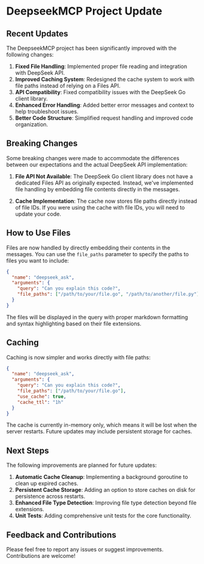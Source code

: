 # DeepseekMCP Project Update

## Recent Updates

The DeepseekMCP project has been significantly improved with the following changes:

1. **Fixed File Handling**: Implemented proper file reading and integration with DeepSeek API.
2. **Improved Caching System**: Redesigned the cache system to work with file paths instead of relying on a Files API.
3. **API Compatibility**: Fixed compatibility issues with the DeepSeek Go client library.
4. **Enhanced Error Handling**: Added better error messages and context to help troubleshoot issues.
5. **Better Code Structure**: Simplified request handling and improved code organization.

## Breaking Changes

Some breaking changes were made to accommodate the differences between our expectations and the actual DeepSeek API implementation:

1. **File API Not Available**: The DeepSeek Go client library does not have a dedicated Files API as originally expected. Instead, we've implemented file handling by embedding file contents directly in the messages.

2. **Cache Implementation**: The cache now stores file paths directly instead of file IDs. If you were using the cache with file IDs, you will need to update your code.

## How to Use Files

Files are now handled by directly embedding their contents in the messages. You can use the `file_paths` parameter to specify the paths to files you want to include:

```json
{
  "name": "deepseek_ask",
  "arguments": {
    "query": "Can you explain this code?",
    "file_paths": ["/path/to/your/file.go", "/path/to/another/file.py"]
  }
}
```

The files will be displayed in the query with proper markdown formatting and syntax highlighting based on their file extensions.

## Caching

Caching is now simpler and works directly with file paths:

```json
{
  "name": "deepseek_ask",
  "arguments": {
    "query": "Can you explain this code?",
    "file_paths": ["/path/to/your/file.go"],
    "use_cache": true,
    "cache_ttl": "1h"
  }
}
```

The cache is currently in-memory only, which means it will be lost when the server restarts. Future updates may include persistent storage for caches.

## Next Steps

The following improvements are planned for future updates:

1. **Automatic Cache Cleanup**: Implementing a background goroutine to clean up expired caches.
2. **Persistent Cache Storage**: Adding an option to store caches on disk for persistence across restarts.
3. **Enhanced File Type Detection**: Improving file type detection beyond file extensions.
4. **Unit Tests**: Adding comprehensive unit tests for the core functionality.

## Feedback and Contributions

Please feel free to report any issues or suggest improvements. Contributions are welcome!